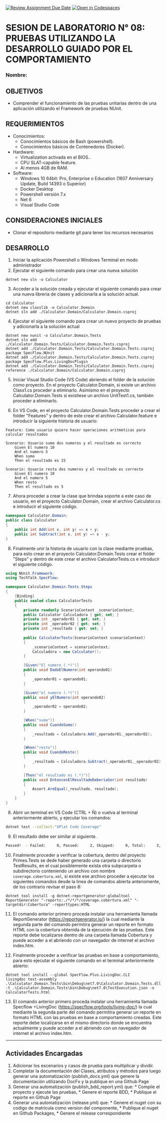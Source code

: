[![Review Assignment Due Date](https://classroom.github.com/assets/deadline-readme-button-22041afd0340ce965d47ae6ef1cefeee28c7c493a6346c4f15d667ab976d596c.svg)](https://classroom.github.com/a/LAA5TE63)
[![Open in Codespaces](https://classroom.github.com/assets/launch-codespace-2972f46106e565e64193e422d61a12cf1da4916b45550586e14ef0a7c637dd04.svg)](https://classroom.github.com/open-in-codespaces?assignment_repo_id=19896251)
# SESION DE LABORATORIO N° 08: PRUEBAS UTILIZANDO LA DESARROLLO GUIADO POR EL COMPORTAMIENTO

### Nombre:

## OBJETIVOS
  * Comprender el funcionamiento de las pruebas unitarias dentro de una aplicación utilizando el Framework de pruebas NUnit.

## REQUERIMIENTOS
  * Conocimientos: 
    - Conocimientos básicos de Bash (powershell).
    - Conocimientos básicos de Contenedores (Docker).
  * Hardware:
    - Virtualization activada en el BIOS..
    - CPU SLAT-capable feature.
    - Al menos 4GB de RAM.
  * Software:
    - Windows 10 64bit: Pro, Enterprise o Education (1607 Anniversary Update, Build 14393 o Superior)
    - Docker Desktop 
    - Powershell versión 7.x
    - Net 6
    - Visual Studio Code

## CONSIDERACIONES INICIALES
  * Clonar el repositorio mediante git para tener los recursos necesarios

## DESARROLLO
1. Iniciar la aplicación Powershell o Windows Terminal en modo administrador 
2. Ejecutar el siguiente comando para crear una nueva solución
```
dotnet new sln -o Calculator
```
3. Acceder a la solución creada y ejecutar el siguiente comando para crear una nueva libreria de clases y adicionarla a la solución actual.
```
cd Calculator
dotnet new classlib -o Calculator.Domain
dotnet sln add ./Calculator.Domain/Calculator.Domain.csproj
```
4. Ejecutar el siguiente comando para crear un nuevo proyecto de pruebas y adicionarla a la solución actual
```
dotnet new nunit -o Calculator.Domain.Tests
dotnet sln add ./Calculator.Domain.Tests/Calculator.Domain.Tests.csproj
dotnet add ./Calculator.Domain.Tests/Calculator.Domain.Tests.csproj package SpecFlow.NUnit
dotnet add ./Calculator.Domain.Tests/Calculator.Domain.Tests.csproj package SpecFlow.Plus.LivingDocPlugin
dotnet add ./Calculator.Domain.Tests/Calculator.Domain.Tests.csproj reference ./Calculator.Domain/Calculator.Domain.csproj
```
5. Iniciar Visual Studio Code (VS Code) abriendo el folder de la solución como proyecto. En el proyecto Calculator.Domain, si existe un archivo Class1.cs proceder a eliminarlo. Asimismo en el proyecto Calculator.Domain.Tests si existiese un archivo UnitTest1.cs, también proceder a eliminarlo.

6. En VS Code, en el proyecto Calculator.Domain.Tests proceder a crear el folder "Features" y dentro de este crear el archivo Calculator.feature e introducir la siguiente historia de usuario:
```Gherkin
Feature: Como usuario quiero hacer operaciones aritmeticas para calcular resultados

Scenario: Usuario suma dos numeros y el resultado es correcto
	Given El numero 10
    And el numero 5
	When sumo
	Then el resultado es 15

Scenario: Usuario resta dos numeros y el resultado es correcto
	Given El numero 10
    And el numero 5
	When resto
	Then el resultado es 5
 ```
7. Ahora proceder a crear la clase que brindaa soporte a este caso de usuario, en el proyecto Calculator.Domain, crear el archivo Calculator.cs e introducir el siguiente código.
```C#
namespace Calculator.Domain;
public class Calculator
{
    public int Add(int x, int y) => x + y;
    public int Subtract(int x, int y) => x - y;
}
```
8. Finalmente unir la historia de usuario con la clase mediante pruebas, para esto crear en el proyecto Calculator.Domain.Tests crear el folder "Steps" y dentro de este crear el archivo CalculatorTests.cs e introducir el siguiente código.
```C#
using NUnit.Framework;
using TechTalk.SpecFlow;

namespace Calculator.Domain.Tests.Steps
{
    [Binding]
    public sealed class CalculatorTests
    {
        private readonly ScenarioContext _scenarioContext;
        public Calculator Calculadora { get; set; }
        private int _operador01 { get; set; }
        private int _operador02 { get; set; }
        private int _resultado { get; set; }
        
        public CalculatorTests(ScenarioContext scenarioContext)
        {
            _scenarioContext = scenarioContext;
            Calculadora = new Calculator();
        }

        [Given("El numero (.*)")]
        public void DadoElNumero(int operando01)
        {
            _operador01 = operando01;
        }

        [Given("el numero (.*)")]
        public void yElNumero(int operando02)
        {
            _operador02 = operando02;
        }

        [When("sumo")]
        public void CuandoSumo()
        {
            _resultado = Calculadora.Add(_operador01,_operador02);
        }

        [When("resto")]
        public void CuandoResto()
        {
            _resultado = Calculadora.Subtract(_operador01,_operador02);
        }

        [Then("el resultado es (.*)")]
        public void EntoncesElResultadoDeberiaSer(int resultado)
        {
            Assert.AreEqual(_resultado, resultado);
        }        
    }
}
```

8. Abrir un terminal en VS Code (CTRL + Ñ) o vuelva al terminal anteriormente abierto, y ejecutar los comandos:
```Bash
dotnet test --collect:"XPlat Code Coverage"
```
9. El resultado debe ser similar al siguiente. 
```Bash
Passed!  - Failed:     0, Passed:     2, Skipped:     0, Total:     3, Duration: 12 ms
```
10. Finalmente proceder a verificar la cobertura, dentro del proyecto Primes.Tests se dede haber generado una carpeta o directorio TestResults, en el cual posiblemente exista otra subpcarpeta o subdirectorio conteniendo un archivo con nombre `coverage.cobertura.xml`, si existe ese archivo proceder a ejecutar los siguientes comandos desde la linea de comandos abierta anteriomente, de los contrario revisar el paso 8:
```
dotnet tool install -g dotnet-reportgenerator-globaltool
ReportGenerator "-reports:./*/*/*/coverage.cobertura.xml" "-targetdir:Cobertura" -reporttypes:HTML
```
11. El comando anterior primero proceda instalar una herramienta llamada ReportGenerator (https://reportgenerator.io/) la cual mediante la segunda parte del comando permitira generar un reporte en formato HTML con la cobertura obtenida de la ejecución de las pruebas. Este reporte debe localizarse dentro de una carpeta llamada Cobertura y puede acceder a el abriendo con un navegador de internet el archivo index.htm.

12. Finalmente proceder a verificar las pruebas en base a comportamiento, para esto ejecutar el siguiente comando en el terminal anteriormente abierto:
```
dotnet tool install --global SpecFlow.Plus.LivingDoc.CLI
livingdoc test-assembly .\Calculator.Domain.Tests\bin\Debug\net7.0\Calculator.Domain.Tests.dll -t .\Calculator.Domain.Tests\bin\Debug\net7.0\TestExecution.json -o CalculatorTests.html
```
13. El comando anterior primero proceda instalar una herramienta llamada Specflow +LivingDoc  (https://specflow.org/tools/living-doc/) la cual mediante la segunda parte del comando permitira generar un reporte en formato HTML con las pruebas en base a comportamiento creadas. Este reporte debe localizarse en el mismo directorio donde se encuentra actualmente y puede acceder a el abriendo con un navegador de internet el archivo index.htm.

---
## Actividades Encargadas
1. Adicionar los escenarios y casos de prueba para multiplicar y dividir.
2. Completar la documentación del Clases, atributos y métodos para luego generar una automatización (publish_docs.yml) que genere la documentación utilizando DocFx y la publique en una Github Page
3. Generar una automatización (publish_bdd_report.yml) que: * Compile el proyecto y ejecute las pruebas, * Genere el reporte BDD, * Publique el reporte en Github Page
4. Generar una automatización (release.yml) que: * Genere el nuget con su codigo de matricula como version del componente, * Publique el nuget en Github Packages, * Genere el release correspondiente
